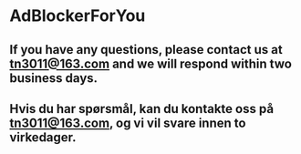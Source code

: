 # AdBlockerForYou
## If you have any questions, please contact us at tn3011@163.com and we will respond within two business days.
## Hvis du har spørsmål, kan du kontakte oss på tn3011@163.com, og vi vil svare innen to virkedager.
